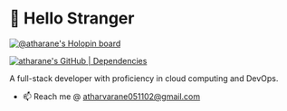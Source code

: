 # 👋 Hello Stranger

[![@atharane's Holopin board](https://holopin.io/api/user/board?user=atharane)](https://holopin.io/@atharane)

[![atharane's GitHub | Dependencies](https://stats.quine.sh/atharane/dependencies?theme=dark)](https://quine.sh?utm_source=widgets&utm_campaign=atharane)

<!-- [![atharane's GitHub | Stats](https://stats.quine.sh/atharane/github?theme=dark)](https://quine.sh?utm_source=widgets&utm_campaign=atharane)n -->

A full-stack developer with proficiency in cloud computing and DevOps.


<!-- [![Atharva's GitHub stats](https://github-readme-stats.vercel.app/api?username=atharane)](https://github.com/anuraghazra/github-readme-stats) -->


<!-- - 🔭 Currently working on Contest Calender -->
<!-- - 🌱 Currently learning NextJS -->
<!-- - 👯 I’m looking to collaborate on ... -->
<!-- - 🤔 I’m looking for help with ... -->
<!-- - 💬 Ask me about ... -->
- 📫 Reach me @ atharvarane051102@gmail.com
<!-- - ⚡ Fun fact: ... -->


